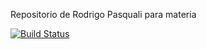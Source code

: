 ﻿Repositorio de Rodrigo Pasquali para materia

[![Build Status](https://travis-ci.org/RodrigoPasquali/aydoo-2018.svg?branch=master)](https://travis-ci.org/RodrigoPasquali/aydoo-2018)